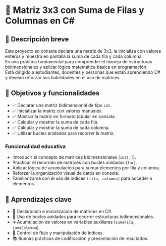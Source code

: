 # 🧮 Matriz 3x3 con Suma de Filas y Columnas en C#

## 🎯 Descripción breve

Este proyecto en consola declara una matriz de 3x3, la inicializa con valores enteros y muestra en pantalla la suma de cada fila y cada columna.  
Es una práctica fundamental para comprender el manejo de estructuras bidimensionales y aplicar lógica matemática básica en programación.  
Está dirigido a estudiantes, docentes y personas que están aprendiendo C# y desean reforzar sus habilidades en el uso de matrices.

## 📌 Objetivos y funcionalidades

- ✅ Declarar una matriz bidimensional de tipo `int`.
- ✅ Inicializar la matriz con valores manuales.
- ✅ Mostrar la matriz en formato tabular en consola.
- ✅ Calcular y mostrar la suma de cada fila.
- ✅ Calcular y mostrar la suma de cada columna.
- ✅ Utilizar bucles anidados para recorrer la matriz.

### Funcionalidad educativa

- Introducir el concepto de matrices bidimensionales (`int[,]`).
- Practicar el recorrido de matrices con bucles anidados (`for`).
- Aplicar lógica de acumulación para sumar elementos por fila y columna.
- Reforzar la organización visual de datos en consola.
- Familiarizarse con el uso de índices `[fila, columna]` para acceder a elementos.

## 🧠 Aprendizajes clave

- 🔢 Declaración e inicialización de matrices en C#.
- 🔁 Uso de bucles anidados para recorrer estructuras bidimensionales.
- ➕ Acumulación de valores en variables auxiliares (`sumaFila`, `sumaColumna`).
- 🧵 Control de flujo y manipulación de índices.
- 📚 Buenas prácticas de codificación y presentación de resultados.
